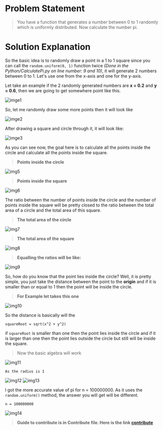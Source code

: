 # Problem Statement
>You have a function that generates a number between 0 to 1 randomly which is uniformly distributed. Now calculate the number pi.

# Solution Explanation

So the basic idea is to randomly draw a point in a 1 to 1 square since you can call the ```random.uniform(0, 1)``` function twice *(Done in the Python/CalculatePi.py on line number: 9 and 10)*, it will generate 2 numbers between 0 to 1. Let's use one from the x-axis and one for the y-axis. 

Let take an example if the 2 randomly generated numbers are  **x = 0.2** and **y = 0.6**, then we are going to get somewhere point like this.

![imge1](./RepoEssentials/img1.png)


So, let me randomly draw some more points then it will look like

![imge2](./RepoEssentials/img2.png)

After drawing a square and circle through it, it will look like: 

![imge3](./RepoEssentials/img4.png)

As you can see now, the goal here is to calculate all the points inside the circle and calculate all the points inside the square.

>**Points inside the circle**

![img5](./RepoEssentials/img6.png)

>**Points inside the square**

![img6](./RepoEssentials/img7.png)

The ratio between the number of points inside the circle and the number of points inside the square will be pretty closed to the ratio between the total area of a circle and the total area of this square.

>**The total area of the circle**

![img7](./RepoEssentials/img8.png)

>**The total area of the square**

![img8](./RepoEssentials/img9.png)

>**Equalling the ratios will be like:**

![img9](./RepoEssentials/img16.png)

So, how do you know that the point lies inside the circle? Well, it is pretty simple, you just take the distance between the point to the **origin** and if it is smaller than or equal to 1 then the point will be inside the circle.

>**For Example let takes this one**

![img10](./RepoEssentials/img10.png)

So the distance is basically will the  
```
squareRoot = sqrt(x^2 + y^2)
```

if ```squareRoot``` is smaller than one then the point lies inside the circle and if it is larger than one then the point lies outside the circle but still will be inside the square.

>Now the basic algebra will work

![img11](./RepoEssentials/img17.jpg)
```
As the radius is 1
```
![img12](./RepoEssentials/img20.jpg)
![img13](./RepoEssentials/img18.jpg)

I got the more accurate value of pi for n = 100000000. As it uses the ```random.uniform()``` method, the answer you will get will be different.

```
n = 100000000
```
![img14](./RepoEssentials/img15.png)


>**Guide to contribute is in Contribute file. Here is the link
[contribute](./Contribute.md)**